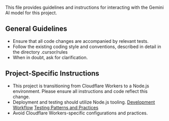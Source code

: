 This file provides guidelines and instructions for interacting with the Gemini AI model for this project.

## General Guidelines

- Ensure that all code changes are accompanied by relevant tests.
- Follow the existing coding style and conventions, described in detail in the directory .cursor/rules
- When in doubt, ask for clarification.

## Project-Specific Instructions

- This project is transitioning from Cloudflare Workers to a Node.js environment. Please ensure all instructions and code reflect this change.
- Deployment and testing should utilize Node.js tooling. [Development Workflow](./rules/development-workflow.mdc) [Testing Patterns and Practices](./rules/testing-patterns.mdc)
- Avoid Cloudflare Workers-specific configurations and practices.
